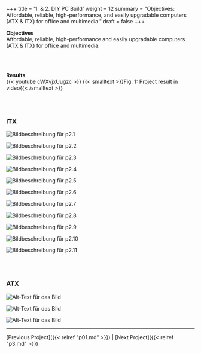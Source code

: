 +++
title = '1. & 2. DIY PC Build'
weight = 12
summary = "Objectives: Affordable, reliable, high-performance, and easily upgradable computers (ATX & ITX) for office and multimedia."
draft = false
+++

**Objectives**  
Affordable, reliable, high-performance and easily upgradable computers (ATX & ITX) for office and multimedia. 

</br></br>  

**Results**  
{{< youtube cWXvjxUugzc >}}
{{< smalltext >}}Fig. 1: Project result in video{{< /smalltext >}}



</br></br>  

### ITX  

![Bildbeschreibung für p2.1](/img/p2.1.jpg)

![Bildbeschreibung für p2.2](/img/p2.2.jpg)

![Bildbeschreibung für p2.3](/img/p2.3.jpg)

![Bildbeschreibung für p2.4](/img/p2.4.jpg)

![Bildbeschreibung für p2.5](/img/p2.5.jpg)

![Bildbeschreibung für p2.6](/img/p2.6.jpg)

![Bildbeschreibung für p2.7](/img/p2.7.jpg)

![Bildbeschreibung für p2.8](/img/p2.8.jpg)

![Bildbeschreibung für p2.9](/img/p2.9.jpg)

![Bildbeschreibung für p2.10](/img/p2.10.jpg)

![Bildbeschreibung für p2.11](/img/p2.11.jpg)


</br></br>  

### ATX

![Alt-Text für das Bild](/img/p1.1.jpg)  

![Alt-Text für das Bild](/img/p1.2.jpg)  

![Alt-Text für das Bild](/img/p1.3.jpg)

---

[Previous Project]({{< relref "p01.md" >}}) | [Next Project]({{< relref "p3.md" >}})

